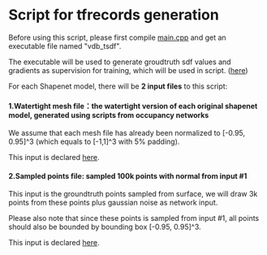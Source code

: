 # Script for tfrecords generation

Before using this script, please first compile [main.cpp](https://github.com/Andy97/DeepMLS/tree/master/vdb_tsdf) and get an executable file named "vdb_tsdf".

The executable will be used to generate groudtruth sdf values and gradients as supervision for training, which will be used in script. ([here](https://github.com/Andy97/DeepMLS/blob/master/scripts/generate_tf_records.py#L79))

For each Shapenet model, there will be **2 input files** to this script:

#### **1.Watertight mesh file**：the watertight version of each original shapenet model, generated using scripts from occupancy networks
We assume that each mesh file has already been normalized to [-0.95, 0.95]^3 (which equals to [-1,1]^3 with 5% padding).

This input is declared [here](https://github.com/Andy97/DeepMLS/blob/master/scripts/generate_tf_records.py#L53).

#### **2.Sampled points file**: sampled 100k points with normal from input #1
This input is the groundtruth points sampled from surface, we will draw 3k points from these points plus gaussian noise as network input.

Please also note that since these points is sampled from input #1, all points should also be bounded by bounding box [-0.95, 0.95]^3.

This input is declared [here](https://github.com/Andy97/DeepMLS/blob/master/scripts/generate_tf_records.py#L42).

